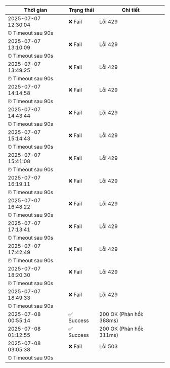 | Thời gian | Trạng thái | Chi tiết |
|---|---|---|
| 2025-07-07 12:30:04 | ❌ Fail | Lỗi 429
⏰ Timeout sau 90s |
| 2025-07-07 13:10:09 | ❌ Fail | Lỗi 429
⏰ Timeout sau 90s |
| 2025-07-07 13:49:25 | ❌ Fail | Lỗi 429
⏰ Timeout sau 90s |
| 2025-07-07 14:14:58 | ❌ Fail | Lỗi 429
⏰ Timeout sau 90s |
| 2025-07-07 14:43:44 | ❌ Fail | Lỗi 429
⏰ Timeout sau 90s |
| 2025-07-07 15:14:43 | ❌ Fail | Lỗi 429
⏰ Timeout sau 90s |
| 2025-07-07 15:41:08 | ❌ Fail | Lỗi 429
⏰ Timeout sau 90s |
| 2025-07-07 16:19:11 | ❌ Fail | Lỗi 429
⏰ Timeout sau 90s |
| 2025-07-07 16:48:22 | ❌ Fail | Lỗi 429
⏰ Timeout sau 90s |
| 2025-07-07 17:13:41 | ❌ Fail | Lỗi 429
⏰ Timeout sau 90s |
| 2025-07-07 17:42:49 | ❌ Fail | Lỗi 429
⏰ Timeout sau 90s |
| 2025-07-07 18:20:30 | ❌ Fail | Lỗi 429
⏰ Timeout sau 90s |
| 2025-07-07 18:49:33 | ❌ Fail | Lỗi 429
⏰ Timeout sau 90s |
| 2025-07-08 00:55:14 | ✅ Success | 200 OK (Phản hồi: 388ms) |
| 2025-07-08 01:12:55 | ✅ Success | 200 OK (Phản hồi: 311ms) |
| 2025-07-08 03:05:38 | ❌ Fail | Lỗi 503
⏰ Timeout sau 90s |
